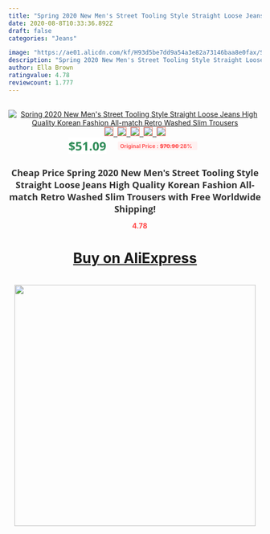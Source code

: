 ```yaml
---
title: "Spring 2020 New Men's Street Tooling Style Straight Loose Jeans High Quality Korean Fashion All-match Retro Washed Slim Trousers"
date: 2020-08-8T10:33:36.892Z
draft: false
categories: "Jeans"

image: "https://ae01.alicdn.com/kf/H93d5be7dd9a54a3e82a73146baa8e0fax/Spring-2020-New-Men-s-Street-Tooling-Style-Straight-Loose-Jeans-High-Quality-Korean-Fashion-All.jpg"
description: "Spring 2020 New Men's Street Tooling Style Straight Loose Jeans High Quality Korean Fashion All-match Retro Washed Slim Trousers"
author: Ella Brown
ratingvalue: 4.78
reviewcount: 1.777
---
```

<br>
<div style="text-align: center;">
<a href="https://s.click.aliexpress.com/e/_AgNL7r" target="_blank" rel="nofollow noopener noreferrer"><img alt="Spring 2020 New Men's Street Tooling Style Straight Loose Jeans High Quality Korean Fashion All-match Retro Washed Slim Trousers" class="magnifier-image" src="https://ae01.alicdn.com/kf/H93d5be7dd9a54a3e82a73146baa8e0fax/Spring-2020-New-Men-s-Street-Tooling-Style-Straight-Loose-Jeans-High-Quality-Korean-Fashion-All.jpg_640x640.jpg">
<br>
<img style="border:1px solid salmon" src="https://ae01.alicdn.com/kf/H93d5be7dd9a54a3e82a73146baa8e0fax/Spring-2020-New-Men-s-Street-Tooling-Style-Straight-Loose-Jeans-High-Quality-Korean-Fashion-All.jpg_120x120.jpg">&nbsp;&nbsp;<img style="border:1px solid salmon" src="https://ae01.alicdn.com/kf/Hfde4078e81ef480bb3298b3208b267656/Spring-2020-New-Men-s-Street-Tooling-Style-Straight-Loose-Jeans-High-Quality-Korean-Fashion-All.jpg_120x120.jpg">&nbsp;&nbsp;<img style="border:1px solid salmon" src="https://ae01.alicdn.com/kf/H89964e3eedda4a1f9c0135d040df8837l/Spring-2020-New-Men-s-Street-Tooling-Style-Straight-Loose-Jeans-High-Quality-Korean-Fashion-All.jpg_120x120.jpg">&nbsp;&nbsp;<img style="border:1px solid salmon" src="https://ae01.alicdn.com/kf/Hdeac55c5bda74a6aa1b23932c780fe8ef/Spring-2020-New-Men-s-Street-Tooling-Style-Straight-Loose-Jeans-High-Quality-Korean-Fashion-All.jpg_120x120.jpg">&nbsp;&nbsp;<img style="border:1px solid salmon" src="https://ae01.alicdn.com/kf/H19ca5a25f5de4ba4b641651d523544eaR/Spring-2020-New-Men-s-Street-Tooling-Style-Straight-Loose-Jeans-High-Quality-Korean-Fashion-All.jpg_120x120.jpg"></a></div><br0>
<div style="text-align: center;"><span style="background-color: white; border: 0px; box-sizing: border-box; color: seagreen; display: inline-block; font-family: &quot;open sans&quot; , &quot;arial&quot; , &quot;helvetica&quot; , sans-serif , &quot;heiti&quot;; font-size: 24px; font-stretch: inherit; font-weight: 700; line-height: inherit; margin: 0px 10px 0px 0px; padding: 0px; vertical-align: middle;">$51.09 </span>
<span style="background: rgb(255 , 241 , 241); border-radius: 3px; border: 0px; box-sizing: border-box; color: #ff4747; display: inline-block; font-family: inherit; font-size: 12px; font-stretch: inherit; font-style: inherit; font-variant: inherit; font-weight: 600; line-height: inherit; margin: 0px; padding: 2px 5px; transform: scale(0.9); vertical-align: middle;">Original Price : <b style="text-decoration: line-through;">$70.96 </b> 28%&nbsp;&nbsp;</span></div>
<h1 style="color: #333333; display: inline-block; font-family: &quot;open sans&quot; , &quot;arial&quot; , &quot;helvetica&quot; , sans-serif , &quot;heiti&quot;; font-size: 18px; font-stretch: inherit; font-weight: 700; text-align: center;">Cheap Price Spring 2020 New Men's Street Tooling Style Straight Loose Jeans High Quality Korean Fashion All-match Retro Washed Slim Trousers with Free Worldwide Shipping!</h1>
<div style="color: #ff4747; text-align: center;">
<img src="https://4.bp.blogspot.com/-M0ZcTcb-5uY/XleCXlxnR4I/AAAAAAAAAEc/OrjgMkXV1oMQFaCRZj5HQwOCBcu3w1FegCPcBGAYYCw/s1600/star.png" style="height: 15px;">&nbsp;<b>4.78</b></div>
<div class="button_cont" align="center"><a class="buynow_a" href="https://s.click.aliexpress.com/e/_AgNL7r" target="_blank" rel="nofollow noopener noreferrer"><H1>Buy on AliExpress</H1></a></div><br>
<div class="separator" style="clear: both; text-align: center;">
<img src="https://lh3.googleusercontent.com/-pTy5HemUv9M/XlePHvY0dAI/AAAAAAAAAE4/0nX5iRUoIWY8eMW9Dpxeirr157OZliDIgCLcBGAsYHQ/s1600/badge.gif" width="480">
</div>

